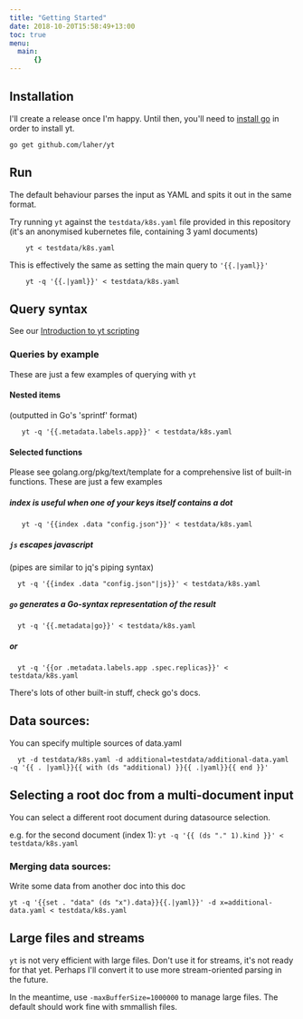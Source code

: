 ```yaml
---
title: "Getting Started"
date: 2018-10-20T15:58:49+13:00
toc: true
menu:
  main:
      {}
---
```


## Installation

I'll create a release once I'm happy. Until then, you'll need to [install go](https://golang.org/doc/install) in order to install yt.

    go get github.com/laher/yt

## Run

The default behaviour parses the input as YAML and spits it out in the same format.

Try running `yt` against the `testdata/k8s.yaml` file provided in this repository (it's an anonymised kubernetes file, containing 3 yaml documents)

```
    yt < testdata/k8s.yaml 
```

This is effectively the same as setting the main query to `'{{.|yaml}}'`

```
    yt -q '{{.|yaml}}' < testdata/k8s.yaml 
```

## Query syntax

See our [Introduction to yt scripting](/yt/posts/scripting/)

### Queries by example

These are just a few examples of querying with `yt`

#### Nested items

(outputted in Go's 'sprintf' format)

```
   yt -q '{{.metadata.labels.app}}' < testdata/k8s.yaml
```

#### Selected functions

Please see golang.org/pkg/text/template for a comprehensive list of built-in functions. These are just a few examples

##### index is useful when one of your keys itself contains a dot

```
   yt -q '{{index .data "config.json"}}' < testdata/k8s.yaml
```

##### `js` escapes javascript

(pipes are similar to jq's piping syntax)

```
  yt -q '{{index .data "config.json"|js}}' < testdata/k8s.yaml
```

##### `go` generates a Go-syntax representation of the result

```
  yt -q '{{.metadata|go}}' < testdata/k8s.yaml
```

##### or

```
  yt -q '{{or .metadata.labels.app .spec.replicas}}' < testdata/k8s.yaml
```

There's lots of other built-in stuff, check go's docs.

## Data sources:

You can specify multiple sources of data.yaml

```
  yt -d testdata/k8s.yaml -d additional=testdata/additional-data.yaml -q '{{ . |yaml}}{{ with (ds "additional) }}{{ .|yaml}}{{ end }}'
```

## Selecting a root doc from a multi-document input

You can select a different root document during datasource selection.

e.g. for the second document (index 1): `yt -q '{{ (ds "." 1).kind }}' < testdata/k8s.yaml`

### Merging data sources:

Write some data from another doc into this doc

```
yt -q '{{set . "data" (ds "x").data}}{{.|yaml}}' -d x=additional-data.yaml < testdata/k8s.yaml
```

## Large files and streams

`yt` is not very efficient with large files. Don't use it for streams, it's not ready for that yet. Perhaps I'll convert it to use more stream-oriented parsing in the future.

In the meantime, use `-maxBufferSize=1000000` to manage large files. The default should work fine with smmallish files.

